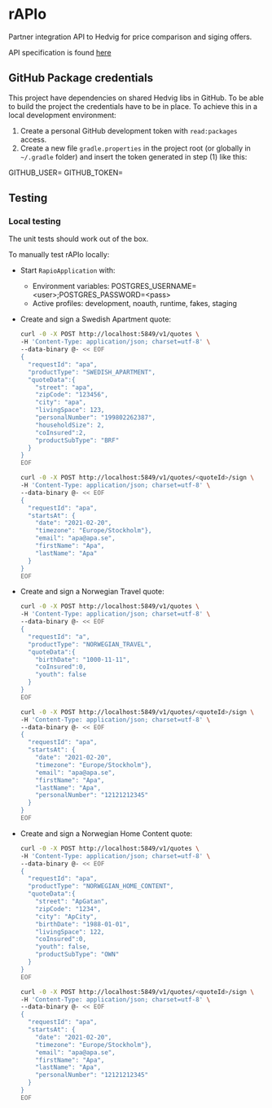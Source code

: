 # rAPIo
Partner integration API to Hedvig for price comparison and siging offers.

API specification is found [here](https://docs.google.com/document/d/1x5cetC_JhJWJH4_TdHCxK9FSVa4MiItUkucQL1Z2ZkQ/edit#)

## GitHub Package credentials

This project have dependencies on shared Hedvig libs in GitHub. To be able to build the project the credentials
have to be in place. To achieve this in a local development environment:

1. Create a personal GitHub development token with `read:packages` access.
2. Create a new file `gradle.properties` in the project root (or globally in `~/.gradle` folder) and insert 
   the token generated in step (1) like this:

GITHUB_USER=<github user>
GITHUB_TOKEN=<github token>

## Testing

### Local testing

The unit tests should work out of the box.

To manually test rAPIo locally:

- Start `RapioApplication` with:
    - Environment variables: POSTGRES_USERNAME=\<user\>;POSTGRES_PASSWORD=\<pass\>
    - Active profiles: development, noauth, runtime, fakes, staging
  
- Create and sign a Swedish Apartment quote: 
  ```bash
  curl -0 -X POST http://localhost:5849/v1/quotes \
  -H 'Content-Type: application/json; charset=utf-8' \
  --data-binary @- << EOF
  {
    "requestId": "apa",
    "productType": "SWEDISH_APARTMENT",
    "quoteData":{
      "street": "apa",
      "zipCode": "123456",
      "city": "apa",
      "livingSpace": 123,
      "personalNumber": "199802262387",
      "householdSize": 2,
      "coInsured":2,
      "productSubType": "BRF"
    }
  }
  EOF

  curl -0 -X POST http://localhost:5849/v1/quotes/<quoteId>/sign \
  -H 'Content-Type: application/json; charset=utf-8' \
  --data-binary @- << EOF
  {
    "requestId": "apa", 
    "startsAt": {
      "date": "2021-02-20", 
      "timezone": "Europe/Stockholm"}, 
      "email": "apa@apa.se", 
      "firstName": "Apa", 
      "lastName": "Apa"
    }
  }
  EOF

- Create and sign a Norwegian Travel quote:
  ```bash
  curl -0 -X POST http://localhost:5849/v1/quotes \
  -H 'Content-Type: application/json; charset=utf-8' \
  --data-binary @- << EOF
  {
    "requestId": "a", 
    "productType": "NORWEGIAN_TRAVEL", 
    "quoteData":{
      "birthDate": "1000-11-11", 
      "coInsured":0, 
      "youth": false 
    }
  }
  EOF

  curl -0 -X POST http://localhost:5849/v1/quotes/<quoteId>/sign \
  -H 'Content-Type: application/json; charset=utf-8' \
  --data-binary @- << EOF
  {
    "requestId": "apa", 
    "startsAt": {
      "date": "2021-02-20", 
      "timezone": "Europe/Stockholm"}, 
      "email": "apa@apa.se", 
      "firstName": "Apa", 
      "lastName": "Apa",
      "personalNumber": "12121212345"
    }
  }
  EOF
  
- Create and sign a Norwegian Home Content quote:
  ```bash
  curl -0 -X POST http://localhost:5849/v1/quotes \
  -H 'Content-Type: application/json; charset=utf-8' \
  --data-binary @- << EOF
  {
    "requestId": "apa", 
    "productType": "NORWEGIAN_HOME_CONTENT", 
    "quoteData":{
      "street": "ApGatan", 
      "zipCode": "1234", 
      "city": "ApCity", 
      "birthDate": "1988-01-01", 
      "livingSpace": 122, 
      "coInsured":0, 
      "youth": false, 
      "productSubType": "OWN" 
    }
  }
  EOF

  curl -0 -X POST http://localhost:5849/v1/quotes/<quoteId>/sign \
  -H 'Content-Type: application/json; charset=utf-8' \
  --data-binary @- << EOF
  {
    "requestId": "apa", 
    "startsAt": {
      "date": "2021-02-20", 
      "timezone": "Europe/Stockholm"}, 
      "email": "apa@apa.se", 
      "firstName": "Apa", 
      "lastName": "Apa",
      "personalNumber": "12121212345"
    }
  }
  EOF